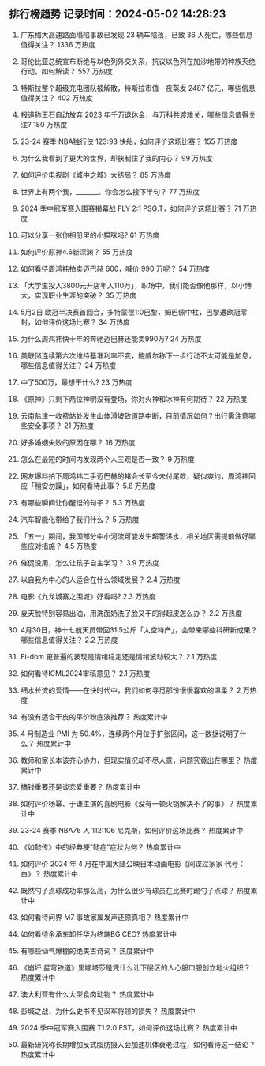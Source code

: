 
## 排行榜趋势 记录时间：2024-05-02 14:28:23
  
  1. 广东梅大高速路面塌陷事故已发现 23 辆车陷落，已致 36 人死亡，哪些信息值得关注？ 1336 万热度
    
  2. 哥伦比亚总统宣布断绝与以色列外交关系，抗议以色列在加沙地带的种族灭绝行动，如何解读？ 557 万热度
    
  3. 特斯拉整个超级充电团队被解散，特斯拉市值一夜蒸发 2487 亿元，哪些信息值得关注？ 402 万热度
    
  4. 报道称王石自动放弃 2023 年千万退休金，与万科共渡难关，哪些信息值得关注? 180 万热度
    
  5. 23-24 赛季 NBA独行侠 123:93 快船，如何评价这场比赛？ 155 万热度
    
  6. 为什么我看到了更大的世界，却狭制住了我的内心？ 99 万热度
    
  7. 如何评价电视剧《城中之城》大结局？ 85 万热度
    
  8. 世界上有两个我，_______。你会怎么接下半句？ 77 万热度
    
  9. 2024 季中冠军赛入围赛揭幕战 FLY 2:1 PSG.T，如何评价这场比赛？ 71 万热度
    
  10. 可以分享一张你相册里的小猫咪吗? 61 万热度
    
  11. 如何评价原神4.6新深渊？ 55 万热度
    
  12. 如何看待周鸿祎拍卖迈巴赫 600，喊价 990 万呢？ 54 万热度
    
  13. 「大学生投入3800元开店年入110万」，职场中，我们能否像他那样，以小博大，实现职业生涯的突破？ 35 万热度
    
  14. 5月2日 欧冠半决赛首回合，多特蒙德1:0巴黎，姆巴佩中柱，巴黎遭欧冠零封，如何评价这场比赛？ 34 万热度
    
  15. 为什么周鸿祎快十年的奔驰迈巴赫还能卖990万? 24 万热度
    
  16. 美联储连续第六次维持基准利率不变，鲍威尔称下一步行动不太可能是加息，哪些信息值得关注？ 24 万热度
    
  17. 中了500万，最想干什么? 23 万热度
    
  18. 《原神》只剩下两位神明没有登场，你对火神和冰神有何期待？ 22 万热度
    
  19. 云南盐津一收费站处发生山体滑坡致道路中断，目前情况如何？出行需注意哪些安全事项？ 21 万热度
    
  20. 好多婚姻失败的原因在哪？ 16 万热度
    
  21. 怎么在最短的时间内发现两个人三观是否一致？ 9 万热度
    
  22. 网友爆料拍下周鸿祎二手迈巴赫的褚会长至今未付尾款，疑似爽约，周鸿祎回应「稍安勿躁」，如何看待此事？ 5.8 万热度
    
  23. 有哪些瞬间让你醒悟的句子？ 5.3 万热度
    
  24. 汽车智能化带给了我们什么？ 5 万热度
    
  25. 「五一」期间，我国部分中小河流可能发生超警洪水，相关地区需提前做好哪些应对措施？ 4.5 万热度
    
  26. 催促没用，怎么让孩子自主学习？ 3.9 万热度
    
  27. 以自我为中心的人适合在什么领域发展？ 2.4 万热度
    
  28. 电影《九龙城寨之围城》好看吗? 2.3 万热度
    
  29. 夏天脸特别容易出油，用洗面奶洗了脸又干的得起皮怎么办？ 2.2 万热度
    
  30. 4月30日，神十七航天员带回31.5公斤「太空特产」，会带来哪些科研新成果？哪些信息值得关注？ 2.2 万热度
    
  31. Fi-dom 更普遍的表现是情绪稳定还是情绪波动较大？ 2.1 万热度
    
  32. 如何看待ICML2024审稿意见？ 2.1 万热度
    
  33. 细水长流的爱情——在快时代中，我们如何寻觅那份慢慢喜欢的温柔？ 2 万热度
    
  34. 有没有适合干皮的平价粉底液推荐？ 热度累计中
    
  35. 4 月制造业 PMI 为 50.4%，连续两个月位于扩张区间，这一数据说明了什么？ 热度累计中
    
  36. 教师和家长本该齐心协力，但现实情况却不尽人意，问题究竟出在哪里？ 热度累计中
    
  37. 搞钱重要还是谈恋爱重要？ 热度累计中
    
  38. 如何评价杨幂、于谦主演的喜剧电影《没有一顿火锅解决不了的事》？ 热度累计中
    
  39. 23-24 赛季 NBA76 人 112:106 尼克斯，如何评价这场比赛？ 热度累计中
    
  40. 《如懿传》中的经典梗“懿症”症状为何？ 热度累计中
    
  41. 如何评价 2024 年 4 月在中国大陆公映日本动画电影《间谍过家家 代号：白》？ 热度累计中
    
  42. 既然勺子点球成功率那么高，为什么很少有球员在比赛时踢勺子点球？ 热度累计中
    
  43. 如何看待问界 M7 事故家属发声还原真相？ 热度累计中
    
  44. 如何看待余承东卸任华为终端BG CEO? 热度累计中
    
  45. 有哪些仙气爆棚的绝美古诗词？ 热度累计中
    
  46. 《崩坏 星穹铁道》里娜塔莎是凭什么让下层区的人心服口服创立地火组织？ 热度累计中
    
  47. 澳大利亚有什么大型食肉动物？ 热度累计中
    
  48. 彭城之战，为什么史书不见汉军将领的损失？ 热度累计中
    
  49. 2024 季中冠军赛入围赛 T1 2:0 EST，如何评价这场比赛？ 热度累计中
    
  50. 最新研究称长期增加反式脂肪摄入会加速机体衰老过程，如何看待这一结论？ 热度累计中
    